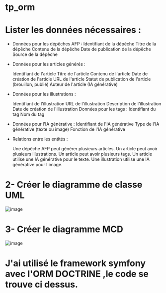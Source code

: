 # tp_orm

# Lister les données nécessaires :

- Données pour les dépêches AFP :
     Identifiant de la dépêche
     Titre de la dépêche
     Contenu de la dépêche
     Date de publication de la dépêche
     Source de la dépêche
     
- Données pour les articles générés :

     Identifiant de l'article
     Titre de l'article
     Contenu de l'article
     Date de création de l'article
     URL de l'article
     Statut de publication de l'article (brouillon, publié)
     Auteur de l'article (IA générative)

     
 - Données pour les illustrations :
 
     Identifiant de l'illustration
     URL de l'illustration
     Description de l'illustration
     Date de création de l'illustration
     Données pour les tags :
     Identifiant du tag
     Nom du tag
     
- Données pour l'IA générative :
    Identifiant de l'IA générative
    Type de l'IA générative (texte ou image)
    Fonction de l'IA générative
    
- Relations entre les entités :

    Une dépêche AFP peut générer plusieurs articles.
    Un article peut avoir plusieurs illustrations.
    Un article peut avoir plusieurs tags.
    Un article utilise une IA générative pour le texte.
    Une illustration utilise une IA générative pour l'image.



# 2- Créer le diagramme de classe UML

![image](https://github.com/hamouuz/tp_orm/assets/118366904/63dbfb67-4fdc-47b3-b6c6-a7b7bd0c6dd7)




# 3- Créer le diagramme MCD

![image](https://github.com/hamouuz/tp_orm/assets/118366904/dd53019e-137f-4d6a-9b3a-855ac056b59f)


# J'ai utilisé le framework symfony avec l'ORM DOCTRINE ,le code se trouve ci dessus.



